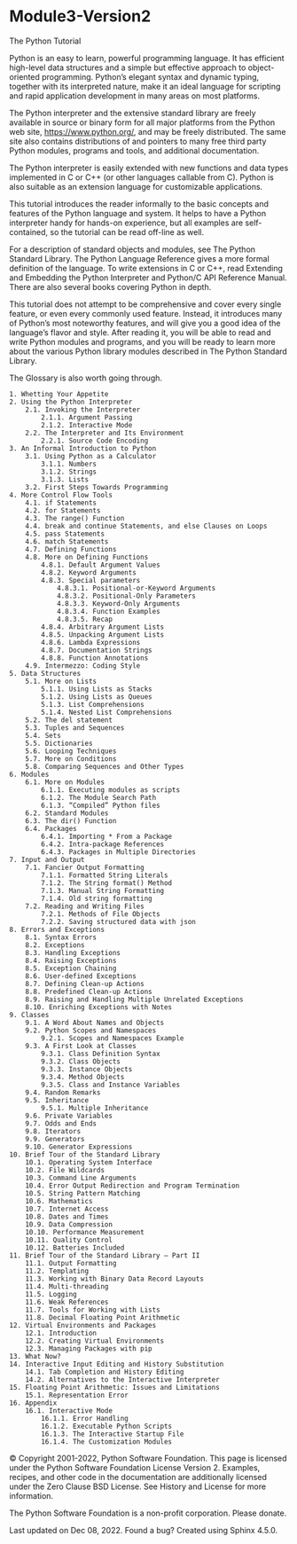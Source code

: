 # Module3-Version2


The Python Tutorial

Python is an easy to learn, powerful programming language. It has efficient high-level data structures and a simple but effective approach to object-oriented programming. Python’s elegant syntax and dynamic typing, together with its interpreted nature, make it an ideal language for scripting and rapid application development in many areas on most platforms.

The Python interpreter and the extensive standard library are freely available in source or binary form for all major platforms from the Python web site, https://www.python.org/, and may be freely distributed. The same site also contains distributions of and pointers to many free third party Python modules, programs and tools, and additional documentation.

The Python interpreter is easily extended with new functions and data types implemented in C or C++ (or other languages callable from C). Python is also suitable as an extension language for customizable applications.

This tutorial introduces the reader informally to the basic concepts and features of the Python language and system. It helps to have a Python interpreter handy for hands-on experience, but all examples are self-contained, so the tutorial can be read off-line as well.

For a description of standard objects and modules, see The Python Standard Library. The Python Language Reference gives a more formal definition of the language. To write extensions in C or C++, read Extending and Embedding the Python Interpreter and Python/C API Reference Manual. There are also several books covering Python in depth.

This tutorial does not attempt to be comprehensive and cover every single feature, or even every commonly used feature. Instead, it introduces many of Python’s most noteworthy features, and will give you a good idea of the language’s flavor and style. After reading it, you will be able to read and write Python modules and programs, and you will be ready to learn more about the various Python library modules described in The Python Standard Library.

The Glossary is also worth going through.

    1. Whetting Your Appetite
    2. Using the Python Interpreter
        2.1. Invoking the Interpreter
            2.1.1. Argument Passing
            2.1.2. Interactive Mode
        2.2. The Interpreter and Its Environment
            2.2.1. Source Code Encoding
    3. An Informal Introduction to Python
        3.1. Using Python as a Calculator
            3.1.1. Numbers
            3.1.2. Strings
            3.1.3. Lists
        3.2. First Steps Towards Programming
    4. More Control Flow Tools
        4.1. if Statements
        4.2. for Statements
        4.3. The range() Function
        4.4. break and continue Statements, and else Clauses on Loops
        4.5. pass Statements
        4.6. match Statements
        4.7. Defining Functions
        4.8. More on Defining Functions
            4.8.1. Default Argument Values
            4.8.2. Keyword Arguments
            4.8.3. Special parameters
                4.8.3.1. Positional-or-Keyword Arguments
                4.8.3.2. Positional-Only Parameters
                4.8.3.3. Keyword-Only Arguments
                4.8.3.4. Function Examples
                4.8.3.5. Recap
            4.8.4. Arbitrary Argument Lists
            4.8.5. Unpacking Argument Lists
            4.8.6. Lambda Expressions
            4.8.7. Documentation Strings
            4.8.8. Function Annotations
        4.9. Intermezzo: Coding Style
    5. Data Structures
        5.1. More on Lists
            5.1.1. Using Lists as Stacks
            5.1.2. Using Lists as Queues
            5.1.3. List Comprehensions
            5.1.4. Nested List Comprehensions
        5.2. The del statement
        5.3. Tuples and Sequences
        5.4. Sets
        5.5. Dictionaries
        5.6. Looping Techniques
        5.7. More on Conditions
        5.8. Comparing Sequences and Other Types
    6. Modules
        6.1. More on Modules
            6.1.1. Executing modules as scripts
            6.1.2. The Module Search Path
            6.1.3. “Compiled” Python files
        6.2. Standard Modules
        6.3. The dir() Function
        6.4. Packages
            6.4.1. Importing * From a Package
            6.4.2. Intra-package References
            6.4.3. Packages in Multiple Directories
    7. Input and Output
        7.1. Fancier Output Formatting
            7.1.1. Formatted String Literals
            7.1.2. The String format() Method
            7.1.3. Manual String Formatting
            7.1.4. Old string formatting
        7.2. Reading and Writing Files
            7.2.1. Methods of File Objects
            7.2.2. Saving structured data with json
    8. Errors and Exceptions
        8.1. Syntax Errors
        8.2. Exceptions
        8.3. Handling Exceptions
        8.4. Raising Exceptions
        8.5. Exception Chaining
        8.6. User-defined Exceptions
        8.7. Defining Clean-up Actions
        8.8. Predefined Clean-up Actions
        8.9. Raising and Handling Multiple Unrelated Exceptions
        8.10. Enriching Exceptions with Notes
    9. Classes
        9.1. A Word About Names and Objects
        9.2. Python Scopes and Namespaces
            9.2.1. Scopes and Namespaces Example
        9.3. A First Look at Classes
            9.3.1. Class Definition Syntax
            9.3.2. Class Objects
            9.3.3. Instance Objects
            9.3.4. Method Objects
            9.3.5. Class and Instance Variables
        9.4. Random Remarks
        9.5. Inheritance
            9.5.1. Multiple Inheritance
        9.6. Private Variables
        9.7. Odds and Ends
        9.8. Iterators
        9.9. Generators
        9.10. Generator Expressions
    10. Brief Tour of the Standard Library
        10.1. Operating System Interface
        10.2. File Wildcards
        10.3. Command Line Arguments
        10.4. Error Output Redirection and Program Termination
        10.5. String Pattern Matching
        10.6. Mathematics
        10.7. Internet Access
        10.8. Dates and Times
        10.9. Data Compression
        10.10. Performance Measurement
        10.11. Quality Control
        10.12. Batteries Included
    11. Brief Tour of the Standard Library — Part II
        11.1. Output Formatting
        11.2. Templating
        11.3. Working with Binary Data Record Layouts
        11.4. Multi-threading
        11.5. Logging
        11.6. Weak References
        11.7. Tools for Working with Lists
        11.8. Decimal Floating Point Arithmetic
    12. Virtual Environments and Packages
        12.1. Introduction
        12.2. Creating Virtual Environments
        12.3. Managing Packages with pip
    13. What Now?
    14. Interactive Input Editing and History Substitution
        14.1. Tab Completion and History Editing
        14.2. Alternatives to the Interactive Interpreter
    15. Floating Point Arithmetic: Issues and Limitations
        15.1. Representation Error
    16. Appendix
        16.1. Interactive Mode
            16.1.1. Error Handling
            16.1.2. Executable Python Scripts
            16.1.3. The Interactive Startup File
            16.1.4. The Customization Modules

© Copyright 2001-2022, Python Software Foundation.
This page is licensed under the Python Software Foundation License Version 2.
Examples, recipes, and other code in the documentation are additionally licensed under the Zero Clause BSD License.
See History and License for more information.

The Python Software Foundation is a non-profit corporation. Please donate.

Last updated on Dec 08, 2022. Found a bug?
Created using Sphinx 4.5.0. 
